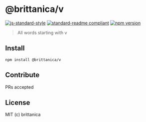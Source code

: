 # @brittanica/v

[![js-standard-style](https://img.shields.io/badge/code%20style-standard-brightgreen.svg?style=flat-square)](http://standardjs.com/)
[![standard-readme compliant](https://img.shields.io/badge/standard--readme-OK-green.svg?style=flat-square)](https://github.com/RichardLitt/standard-readme)
[![npm version](https://img.shields.io/npm/v/brittanica-v.svg?style=flat-square)](https://badge.fury.io/js/brittanica-v)

> All words starting with v

## Install
```
npm install @brittanica/v
```

## Contribute

PRs accepted

## License

MIT (c) brittanica
